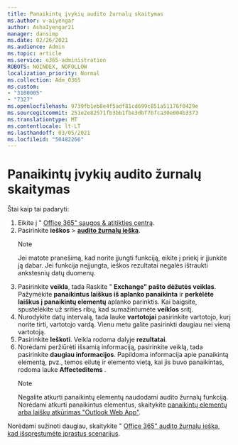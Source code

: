 ```yaml
---
title: Panaikintų įvykių audito žurnalų skaitymas
ms.author: v-aiyengar
author: AshaIyengar21
manager: dansimp
ms.date: 02/26/2021
ms.audience: Admin
ms.topic: article
ms.service: o365-administration
ROBOTS: NOINDEX, NOFOLLOW
localization_priority: Normal
ms.collection: Adm_O365
ms.custom:
- "3100005"
- "7327"
ms.openlocfilehash: 9739fb1eb8e4f5adf81cd699c851a51176f0429e
ms.sourcegitcommit: 251e2e82571fb3bb1fbe3dbf7bfca30e004b3373
ms.translationtype: MT
ms.contentlocale: lt-LT
ms.lasthandoff: 03/05/2021
ms.locfileid: "50482266"
---
```

# <a name="read-the-audit-logs-for-deleted-events"></a>Panaikintų įvykių audito žurnalų skaitymas

Štai kaip tai padaryti:

1. Eikite į " [Office 365" saugos & atitikties centrą](https://go.microsoft.com/fwlink/p/?linkid=2077143).
1. Pasirinkite **ieškos**  >  [**audito žurnalų ieška**](https://go.microsoft.com/fwlink/?linkid=2103759).
    > [!NOTE]
    > Jei matote pranešimą, kad norite įjungti funkciją, eikite į priekį ir įjunkite ją dabar. Jei funkcija neįjungta, ieškos rezultatai negalės ištraukti ankstesnių datų duomenų.
1. Pasirinkite **veikla**, tada Raskite " **Exchange" pašto dėžutės veiklas**. Pažymėkite **panaikintus laiškus iš aplanko panaikinta** ir **perkėlėte laiškus į panaikintų elementų** aplanko parinktis. Kai baigsite, spustelėkite už srities ribų, kad sumažintumėte **veiklos** sritį.
1. Nurodykite datų intervalą, tada lauke **vartotojai** pasirinkite vartotojo, kurį norite tirti, vartotojo vardą. Vienu metu galite pasirinkti daugiau nei vieną vartotoją.
1. Pasirinkite **Ieškoti**. Veikla rodoma dalyje **rezultatai**.
1. Norėdami peržiūrėti išsamią informaciją, pasirinkite veiklą, tada pasirinkite **daugiau informacijos**. Papildoma informacija apie panaikintą elementą, pvz., temos eilutę ir elemento vietą, kai jis buvo panaikintas, rodoma lauke **Affecteditems** .
    > [!NOTE]
    > Negalite atkurti panaikintų elementų naudodami audito žurnalų funkciją. Norėdami atkurti panaikintus elementus, skaitykite [panaikintų elementų arba laiškų atkūrimas "Outlook Web App"](https://go.microsoft.com/fwlink/?linkid=2103759).

Norėdami sužinoti daugiau, skaitykite " [Office 365" audito žurnalų ieška, kad išspręstumėte įprastus scenarijus](https://go.microsoft.com/fwlink/?linkid=2103944).
